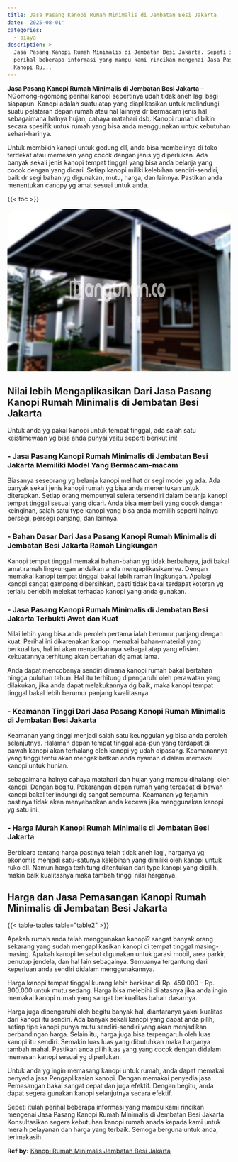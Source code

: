 ```yaml
---
title: Jasa Pasang Kanopi Rumah Minimalis di Jembatan Besi Jakarta
date: '2025-08-01'
categories:
  - biaya
description: >-
  Jasa Pasang Kanopi Rumah Minimalis di Jembatan Besi Jakarta. Sepeti itulah
  perihal beberapa informasi yang mampu kami rincikan mengenai Jasa Pasang
  Kanopi Ru...
---
```


**Jasa Pasang Kanopi Rumah Minimalis di Jembatan Besi Jakarta** – NGomong-ngomong perihal kanopi sepertinya udah tidak aneh lagi bagi siapapun. Kanopi adalah suatu atap yang diaplikasikan untuk melindungi suatu pelataran depan rumah atau hal lainnya dr bermacam jenis hal sebagaimana halnya hujan, cahaya matahari dsb. Kanopi rumah dibikin secara spesifik untuk rumah yang bisa anda menggunakan untuk kebutuhan sehari-harinya.

Untuk membikin kanopi untuk gedung dll, anda bisa membelinya di toko terdekat atau memesan yang cocok dengan jenis yg diperlukan. Ada banyak sekali jenis kanopi tempat tinggal yang bisa anda belanja yang cocok dengan yang dicari. Setiap kanopi miliki kelebihan sendiri-sendiri, baik dr segi bahan yg digunakan, mutu, harga, dan lainnya. Pastikan anda menentukan canopy yg amat sesuai untuk anda.

{{< toc >}}

![Jasa Pasang Kanopi Rumah Minimalis di Jembatan Besi Jakarta](/images/harga-kanopi-minimalis-16.png)

## Nilai lebih Mengaplikasikan Dari Jasa Pasang Kanopi Rumah Minimalis di Jembatan Besi Jakarta

Untuk anda yg pakai kanopi untuk tempat tinggal, ada salah satu keistimewaan yg bisa anda punyai yaitu seperti berikut ini!

### \- Jasa Pasang Kanopi Rumah Minimalis di Jembatan Besi Jakarta Memiliki Model Yang Bermacam-macam

Biasanya seseorang yg belanja kanopi melihat dr segi model yg ada. Ada banyak sekali jenis kanopi rumah yg bisa anda menentukan untuk diterapkan. Setiap orang mempunyai selera tersendiri dalam belanja kanopi tempat tinggal sesuai yang dicari. Anda bisa membeli yang cocok dengan keinginan, salah satu type kanopi yang bisa anda memilih seperti halnya persegi, persegi panjang, dan lainnya.

### \- Bahan Dasar Dari Jasa Pasang Kanopi Rumah Minimalis di Jembatan Besi Jakarta Ramah Lingkungan

Kanopi tempat tinggal memakai bahan-bahan yg tidak berbahaya, jadi bakal amat ramah lingkungan andaikan anda mengaplikasikannya. Dengan memakai kanopi tempat tinggal bakal lebih ramah lingkungan. Apalagi kanopi sangat gampang dibersihkan, pasti tidak bakal terdapat kotoran yg terlalu berlebih melekat terhadap kanopi yang anda gunakan.

### \- Jasa Pasang Kanopi Rumah Minimalis di Jembatan Besi Jakarta Terbukti Awet dan Kuat

Nilai lebih yang bisa anda peroleh pertama ialah berumur panjang dengan kuat. Perihal ini dikarenakan kanopi memakai bahan-material yang berkualitas, hal ini akan menjadikannya sebagai atap yang efisien. kekuatannya terhitung akan bertahan dg amat lama.

Anda dapat mencobanya sendiri dimana kanopi rumah bakal bertahan hingga puluhan tahun. Hal itu terhitung dipengaruhi oleh perawatan yang dilakukan, jika anda dapat melakukannya dg baik, maka kanopi tempat tinggal bakal lebih berumur panjang kwalitasnya.

### \- Keamanan Tinggi Dari Jasa Pasang Kanopi Rumah Minimalis di Jembatan Besi Jakarta

Keamanan yang tinggi menjadi salah satu keunggulan yg bisa anda peroleh selanjutnya. Halaman depan tempat tinggal apa-pun yang terdapat di bawah kanopi akan terhalang oleh kanopi yg udah dipasang. Keamanannya yang tinggi tentu akan mengakibatkan anda nyaman didalam memakai kanopi untuk hunian.

sebagaimana halnya cahaya matahari dan hujan yang mampu dihalangi oleh kanopi. Dengan begitu, Pekarangan depan rumah yang terdapat di bawah kanopi bakal terlindungi dg sangat sempurna. Keamanan yg terjamin pastinya tidak akan menyebabkan anda kecewa jika menggunakan kanopi yg satu ini.

### \- Harga Murah Kanopi Rumah Minimalis di Jembatan Besi Jakarta

Berbicara tentang harga pastinya telah tidak aneh lagi, harganya yg ekonomis menjadi satu-satunya kelebihan yang dimiliki oleh kanopi untuk ruko dll. Namun harga terhitung ditentukan dari type kanopi yang dipilih, makin baik kualitasnya maka tambah tinggi nilai harganya.

## Harga dan Jasa Pemasangan Kanopi Rumah Minimalis di Jembatan Besi Jakarta

{{< table-tables table="table2" >}}

Apakah rumah anda telah menggunakan kanopi? sangat banyak orang sekarang yang sudah mengaplikasikan kanopi di tempat tinggal masing-masing. Apakah kanopi tersebut digunakan untuk garasi mobil, area parkir, penutup jendela, dan hal lain sebagainya. Semuanya tergantung dari keperluan anda sendiri didalam menggunakannya.

Harga kanopi tempat tinggal kurang lebih berkisar di Rp. 450.000 – Rp. 800.000 untuk mutu sedang. Harga bisa melebihi di atasnya jika anda ingin memakai kanopi rumah yang sangat berkualitas bahan dasarnya.

Harga juga dipengaruhi oleh begitu banyak hal, diantaranya yakni kualitas dari kanopi itu sendiri. Ada banyak sekali kanopi yang dapat anda pilih, setiap tipe kanopi punya mutu sendiri-sendiri yang akan menjadikan perbandingan harga. Selain itu, harga juga bisa terpengaruh oleh luas kanopi itu sendiri. Semakin luas luas yang dibutuhkan maka harganya tambah mahal. Pastikan anda pilih luas yang yang cocok dengan didalam memesan kanopi sesuai yg diperlukan.

Untuk anda yg ingin memasang kanopi untuk rumah, anda dapat memakai penyedia jasa Pengaplikasian kanopi. Dengan memakai penyedia jasa Pemasangan bakal sangat cepat dan juga efektif. Dengan begitu, anda dapat segera gunakan kanopi selanjutnya secara efektif.

Sepeti itulah perihal beberapa informasi yang mampu kami rincikan mengenai Jasa Pasang Kanopi Rumah Minimalis di Jembatan Besi Jakarta. Konsultasikan segera kebutuhan kanopi rumah anada kepada kami untuk meraih pelayanan dan harga yang terbaik. Semoga berguna untuk anda, terimakasih.

**Ref by:**  [Kanopi Rumah Minimalis Jembatan Besi Jakarta](https://id.wikipedia.org/wiki/Kanopi)
